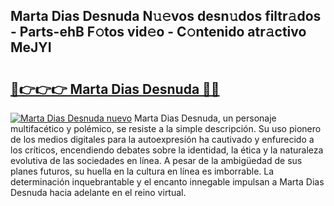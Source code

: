 ## Marta Dias Desnuda N𝚞𝚎vos desn𝚞dos filtr𝚊dos - Parts-ehB F𝚘tos vid𝚎o - C𝚘ntenido atr𝚊ctivo MeJYI

# <h2><a href="http://mb0jb6r.tromn.icu/?c=Marta+Dias+Desnuda">🔗👉👉👉 Marta Dias Desnuda 🔗🔗</a></h2>

[![Marta Dias Desnuda nuevo](https://i.imgur.com/pEAQMta.gif)](http://mb0jb6r.tromn.icu/?c=Marta+Dias+Desnuda)
Marta Dias Desnuda, un personaje multifacético y polémico, se resiste a la simple descripción. Su uso pionero de los medios digitales para la autoexpresión ha cautivado y enfurecido a los críticos, encendiendo debates sobre la identidad, la ética y la naturaleza evolutiva de las sociedades en línea. A pesar de la ambigüedad de sus planes futuros, su huella en la cultura en línea es imborrable. La determinación inquebrantable y el encanto innegable impulsan a Marta Dias Desnuda hacia adelante en el reino virtual.
